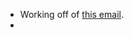 - Working off of [this email](https://mail.google.com/mail/u/0/#inbox/FMfcgzGqRQJkZnDrMPQPlgppntRSSJvZ).
-